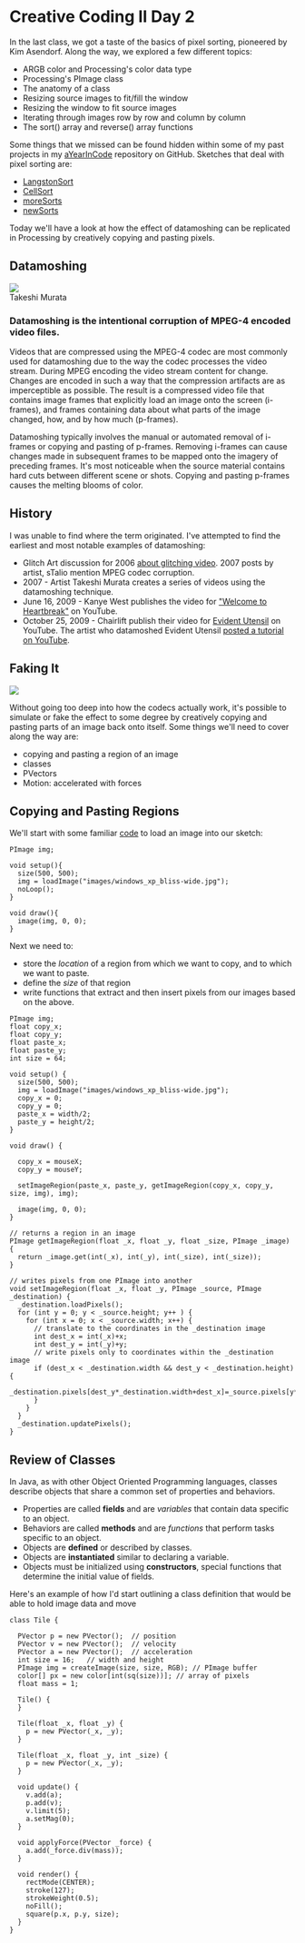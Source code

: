 # Creative Coding II Day 2

In the last class, we got a taste of the basics of pixel sorting, pioneered by Kim Asendorf. Along the way, we explored a few different topics:

* ARGB color and Processing's color data type
* Processing's PImage class
* The anatomy of a class
* Resizing source images to fit/fill  the window
* Resizing the window to fit source images
* Iterating through images row by row and column by column
* The sort() array and reverse() array functions

Some things that we missed can be found hidden within some of my past projects in my [aYearInCode](https://github.com/phillipdavidstearns/aYearInCode) repository on GitHub. Sketches that deal with pixel sorting are:

* [LangstonSort](https://github.com/phillipdavidstearns/aYearInCode/tree/master/Processing%203/LangstonSort)
* [CellSort](https://github.com/phillipdavidstearns/aYearInCode/tree/master/Processing%203/CellSort)
* [moreSorts](https://github.com/phillipdavidstearns/aYearInCode/tree/master/Processing%203/moreSorts)
* [newSorts](https://github.com/phillipdavidstearns/aYearInCode/tree/master/Processing%203/newSorts)

Today we'll have a look at how the effect of datamoshing can be replicated in Processing by creatively copying and pasting pixels.

## Datamoshing

![](images/takeshi.jpg)<br>
Takeshi Murata

### Datamoshing is the intentional corruption of MPEG-4 encoded video files.

Videos that are compressed using the MPEG-4 codec are most commonly used for datamoshing due to the way the codec processes the video stream. During MPEG encoding the video stream content for change. Changes are encoded in such a way that the compression artifacts are as imperceptible as possible. The result is a compressed video file that contains image frames that explicitly load an image onto the screen (i-frames), and frames containing data about what parts of the image changed, how, and by how much (p-frames).

Datamoshing typically involves the manual or automated removal of i-frames or copying and pasting of p-frames. Removing i-frames can cause changes made in subsequent frames to be mapped onto the imagery of preceding frames. It's most noticeable when the source material contains hard cuts between different scene or shots. Copying and pasting p-frames causes the melting blooms of color.

## History


I was unable to find where the term originated. I've attempted to find the earliest and most notable examples of datamoshing:

* Glitch Art discussion for 2006 [about glitching video](https://www.flickr.com/groups/52241691728@N01/discuss/72157594408091534/). 2007 posts by artist, sTalio mention MPEG codec corruption.
* 2007 - Artist Takeshi Murata creates a series of videos using the datamoshing technique.
* June 16, 2009 - Kanye West publishes the video for ["Welcome to Heartbreak"](https://www.youtube.com/watch?v=wMH0e8kIZtE) on YouTube.
* October 25, 2009 -  Chairlift publish their video for [Evident Utensil](https://www.youtube.com/watch?v=mvqakws0CeU) on YouTube. The artist who datamoshed Evident Utensil [posted a tutorial on YouTube](https://www.youtube.com/watch?v=tYytVzbPky8).

## Faking It

![](images/faking-it.jpg)

Without going too deep into how the codecs actually work, it's possible to simulate or fake the effect to some degree by creatively copying and pasting parts of an image back onto itself. Some things we'll need to cover along the way are:

* copying and pasting a region of an image
* classes
* PVectors
* Motion: accelerated with forces

## Copying and Pasting Regions

We'll start with some familiar [code]() to load an image into our sketch:

```
PImage img;

void setup(){
  size(500, 500);
  img = loadImage("images/windows_xp_bliss-wide.jpg");
  noLoop(); 
}

void draw(){ 
  image(img, 0, 0);
}
```

Next we need to:

* store the *location* of a region from which we want to copy, and to which we want to paste.
* define the *size* of that region
* write functions that extract and then insert pixels from our images based on the above.

```
PImage img;
float copy_x;
float copy_y;
float paste_x;
float paste_y;
int size = 64;

void setup() {
  size(500, 500);
  img = loadImage("images/windows_xp_bliss-wide.jpg");
  copy_x = 0;
  copy_y = 0;
  paste_x = width/2;
  paste_y = height/2;
}

void draw() {

  copy_x = mouseX;
  copy_y = mouseY;

  setImageRegion(paste_x, paste_y, getImageRegion(copy_x, copy_y, size, img), img);

  image(img, 0, 0);
}

// returns a region in an image
PImage getImageRegion(float _x, float _y, float _size, PImage _image) {
  return _image.get(int(_x), int(_y), int(_size), int(_size));
}

// writes pixels from one PImage into another
void setImageRegion(float _x, float _y, PImage _source, PImage _destination) {
  _destination.loadPixels();
  for (int y = 0; y < _source.height; y++ ) {
    for (int x = 0; x < _source.width; x++) {
      // translate to the coordinates in the _destination image
      int dest_x = int(_x)+x;
      int dest_y = int(_y)+y;
      // write pixels only to coordinates within the _destination image
      if (dest_x < _destination.width && dest_y < _destination.height) {
        _destination.pixels[dest_y*_destination.width+dest_x]=_source.pixels[y*_source.width+x];
      }
    }
  }
  _destination.updatePixels();
}
```



## Review of Classes

In Java, as with other Object Oriented Programming languages, classes describe objects that share a common set of properties and behaviors.

* Properties are called **fields** and are *variables* that contain data specific to an object.
* Behaviors are called **methods** and are *functions* that perform tasks specific to an object.
* Objects are **defined**  or described by classes.
* Objects are **instantiated** similar to declaring a variable.
* Objects must be initialized using **constructors**, special functions that determine the initial value of fields.

Here's an example of how I'd start outlining a class definition that would be able to hold image data and move

```
class Tile {

  PVector p = new PVector();  // position
  PVector v = new PVector();  // velocity
  PVector a = new PVector();  // acceleration
  int size = 16;   // width and height
  PImage img = createImage(size, size, RGB); // PImage buffer
  color[] px = new color[int(sq(size))]; // array of pixels
  float mass = 1;

  Tile() {
  }

  Tile(float _x, float _y) {
    p = new PVector(_x, _y);
  }

  Tile(float _x, float _y, int _size) {
    p = new PVector(_x, _y);
  }

  void update() {
    v.add(a);
    p.add(v);
    v.limit(5);
    a.setMag(0);
  }

  void applyForce(PVector _force) {
    a.add(_force.div(mass));
  }

  void render() {
    rectMode(CENTER);
    stroke(127);
    strokeWeight(0.5);
    noFill();
    square(p.x, p.y, size);
  }
}
```


